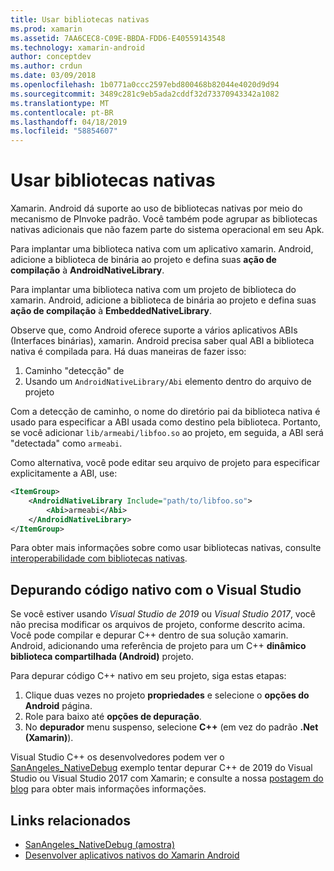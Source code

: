 ```yaml
---
title: Usar bibliotecas nativas
ms.prod: xamarin
ms.assetid: 7AA6CEC8-C09E-BBDA-FDD6-E40559143548
ms.technology: xamarin-android
author: conceptdev
ms.author: crdun
ms.date: 03/09/2018
ms.openlocfilehash: 1b0771a0ccc2597ebd800468b82044e4020d9d94
ms.sourcegitcommit: 3489c281c9eb5ada2cddf32d73370943342a1082
ms.translationtype: MT
ms.contentlocale: pt-BR
ms.lasthandoff: 04/18/2019
ms.locfileid: "58854607"
---
```

# <a name="using-native-libraries"></a>Usar bibliotecas nativas

Xamarin. Android dá suporte ao uso de bibliotecas nativas por meio do mecanismo de PInvoke padrão. Você também pode agrupar as bibliotecas nativas adicionais que não fazem parte do sistema operacional em seu Apk.

Para implantar uma biblioteca nativa com um aplicativo xamarin. Android, adicione a biblioteca de binária ao projeto e defina suas **ação de compilação** à **AndroidNativeLibrary**.

Para implantar uma biblioteca nativa com um projeto de biblioteca do xamarin. Android, adicione a biblioteca de binária ao projeto e defina suas **ação de compilação** à **EmbeddedNativeLibrary**.

Observe que, como Android oferece suporte a vários aplicativos ABIs (Interfaces binárias), xamarin. Android precisa saber qual ABI a biblioteca nativa é compilada para.
Há duas maneiras de fazer isso:

1.  Caminho "detecção" de
1.  Usando um `AndroidNativeLibrary/Abi` elemento dentro do arquivo de projeto


Com a detecção de caminho, o nome do diretório pai da biblioteca nativa é usado para especificar a ABI usada como destino pela biblioteca. Portanto, se você adicionar `lib/armeabi/libfoo.so` ao projeto, em seguida, a ABI será "detectada" como `armeabi`.

Como alternativa, você pode editar seu arquivo de projeto para especificar explicitamente a ABI, use:

```xml
<ItemGroup>
    <AndroidNativeLibrary Include="path/to/libfoo.so">
        <Abi>armeabi</Abi>
    </AndroidNativeLibrary>
</ItemGroup>
```

Para obter mais informações sobre como usar bibliotecas nativas, consulte [interoperabilidade com bibliotecas nativas](https://www.mono-project.com/docs/advanced/pinvoke/).

## <a name="debugging-native-code-with-visual-studio"></a>Depurando código nativo com o Visual Studio

Se você estiver usando *Visual Studio de 2019* ou *Visual Studio 2017*, você não precisa modificar os arquivos de projeto, conforme descrito acima.
Você pode compilar e depurar C++ dentro de sua solução xamarin. Android, adicionando uma referência de projeto para um C++ **dinâmico biblioteca compartilhada (Android)** projeto.

Para depurar código C++ nativo em seu projeto, siga estas etapas:

1. Clique duas vezes no projeto **propriedades** e selecione o **opções do Android** página.
2. Role para baixo até **opções de depuração**.
3. No **depurador** menu suspenso, selecione **C++** (em vez do padrão **.Net (Xamarin)**).

Visual Studio C++ os desenvolvedores podem ver o [SanAngeles_NativeDebug](https://developer.xamarin.com/samples/monodroid/SanAngeles_NDK/) exemplo tentar depurar C++ de 2019 do Visual Studio ou Visual Studio 2017 com Xamarin; e consulte a nossa [postagem do blog](https://blog.xamarin.com/build-and-debug-c-libraries-in-xamarin-android-apps-with-visual-studio-2015/) para obter mais informações informações.



## <a name="related-links"></a>Links relacionados

- [SanAngeles_NativeDebug (amostra)](https://developer.xamarin.com/samples/monodroid/SanAngeles_NDK/)
- [Desenvolver aplicativos nativos do Xamarin Android](https://blogs.msdn.microsoft.com/vcblog/2015/02/23/developing-xamarin-android-native-applications/)
